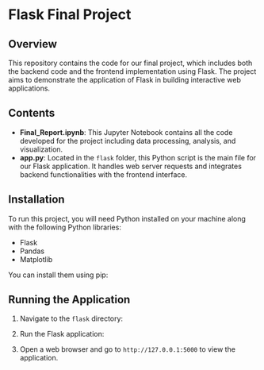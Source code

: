 # Flask Final Project

## Overview
This repository contains the code for our final project, which includes both the backend code and the frontend implementation using Flask. The project aims to demonstrate the application of Flask in building interactive web applications.

## Contents

- **Final_Report.ipynb**: This Jupyter Notebook contains all the code developed for the project including data processing, analysis, and visualization.
- **app.py**: Located in the `flask` folder, this Python script is the main file for our Flask application. It handles web server requests and integrates backend functionalities with the frontend interface.

## Installation

To run this project, you will need Python installed on your machine along with the following Python libraries:
- Flask
- Pandas
- Matplotlib

You can install them using pip:

## Running the Application

1. Navigate to the `flask` directory:

2. Run the Flask application:
3. Open a web browser and go to `http://127.0.0.1:5000` to view the application.
